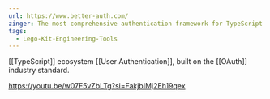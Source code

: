 ```yaml
---
url: https://www.better-auth.com/
zinger: The most comprehensive authentication framework for TypeScript.
tags:
  - Lego-Kit-Engineering-Tools
---
```

[[TypeScript]] ecosystem [[User Authentication]], built on the [[OAuth]] industry standard. 

https://youtu.be/w07F5vZbLTg?si=FakjbIMj2Eh19qex